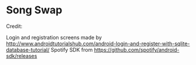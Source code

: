 # Song Swap

Credit: 

Login and registration screens made by http://www.androidtutorialshub.com/android-login-and-register-with-sqlite-database-tutorial/
Spotify SDK from https://github.com/spotify/android-sdk/releases
